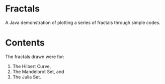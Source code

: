 # Fractals
A Java demonstration of plotting a series of fractals through simple codes. 
# Contents
The fractals drawn were for:
  1. The Hilbert Curve,
  2. The Mandelbrot Set, and 
  3. The Julia Set.
